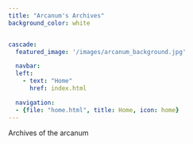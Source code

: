 ```yaml
---
title: "Arcanum's Archives"
background_color: white


cascade:
  featured_image: '/images/arcanum_background.jpg'

  navbar:
  left:
    - text: "Home"
      href: index.html

  navigation:
  - {file: "home.html", title: Home, icon: home}
---
```


Archives of the arcanum


